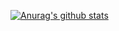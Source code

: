 [![Anurag's github stats](https://github-readme-stats.vercel.app/api?username=7ew1r&count_private=true&theme=dracula)](https://github.com/anuraghazra/github-readme-stats)
